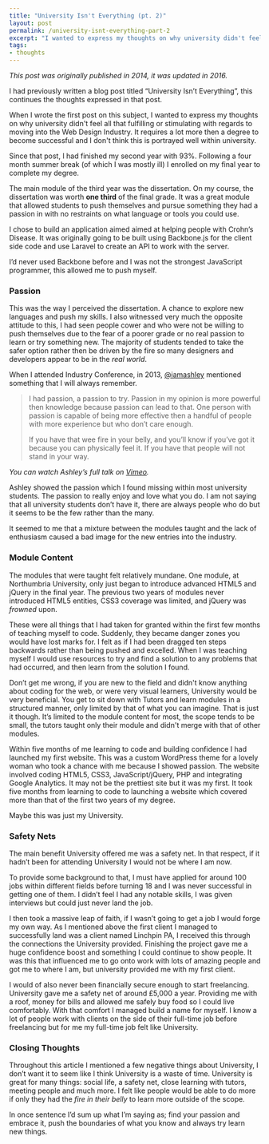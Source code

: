 ```yaml
---
title: "University Isn't Everything (pt. 2)"
layout: post
permalink: /university-isnt-everything-part-2
excerpt: "I wanted to express my thoughts on why university didn't feel all that fulfilling or stimulating with regards to moving into the Web Design Industry."
tags:
- thoughts
---
```

_This post was originally published in 2014, it was updated in 2016._

I had previously written a blog post titled “University Isn’t Everything”, this continues the thoughts expressed in that post.

When I wrote the first post on this subject, I wanted to express my thoughts on why university didn't feel all that fulfilling or stimulating with regards to moving into the Web Design Industry. It requires a lot more then a degree to become successful and I don't think this is portrayed well within university.

Since that post, I had finished my second year with 93%. Following a four month summer break (of which I was mostly ill) I enrolled on my final year to complete my degree.

The main module of the third year was the dissertation. On my course, the dissertation was worth **one third** of the final grade. It was a great module that allowed students to push themselves and pursue something they had a passion in with no restraints on what language or tools you could use.

I chose to build an application aimed aimed at helping people with Crohn’s Disease. It was originally going to be built using Backbone.js for the client side code and use Laravel to create an API to work with the server.

I’d never used Backbone before and I was not the strongest JavaScript programmer, this allowed me to push myself.

### Passion

This was the way I perceived the dissertation. A chance to explore new languages and push my skills. I also witnessed very much the opposite attitude to this, I had seen people cower and who were not be willing to push themselves due to the fear of a poorer grade or no real passion to learn or try something new. The majority of students tended to take the safer option rather then be driven by the fire so many designers and developers appear to be in the _real world_.

When I attended Industry Conference, in 2013, [@iamashley](https://twitter.com/iamashley) mentioned something that I will always remember.

> I had passion, a passion to try. Passion in my opinion is more powerful then knowledge because passion can lead to that. One person with passion is capable of being more effective then a handful of people with more experience but who don’t care enough.
>
> If you have that wee fire in your belly, and you’ll know if you’ve got it because you can physically feel it. If you have that people will not stand in your way.

_You can watch Ashley’s full talk on [Vimeo](http://vimeo.com/67567032)._

Ashley showed the passion which I found missing within most university students. The passion to really enjoy and love what you do. I am not saying that all university students don’t have it, there are always people who do but it seems to be the few rather than the many.

It seemed to me that a mixture between the modules taught and the lack of enthusiasm caused a bad image for the new entries into the industry.

### Module Content

The modules that were taught felt relatively mundane. One module, at Northumbria University, only just began to introduce advanced HTML5 and jQuery in the final year. The previous two years of modules never introduced HTML5 entities, CSS3 coverage was limited, and jQuery was _frowned_ upon.

These were all things that I had taken for granted within the first few months of teaching myself to code. Suddenly, they became danger zones you would have lost marks for. I felt as if I had been dragged ten steps backwards rather than being pushed and excelled. When I was teaching myself I would use resources to try and find a solution to any problems that had occurred, and then learn from the solution I found.

Don’t get me wrong, if you are new to the field and didn't know anything about coding for the web, or were very visual learners, University would be very beneficial. You get to sit down with Tutors and learn modules in a structured manner, only limited by that of what you can imagine. That is just it though. It’s limited to the module content for most, the scope tends to be small, the tutors taught only their module and didn't merge with that of other modules.

Within five months of me learning to code and building confidence I had launched my first website. This was a custom WordPress theme for a lovely woman who took a chance with me because I showed passion. The website involved coding HTML5, CSS3, JavaScript/jQuery, PHP and integrating Google Analytics. It may not be the prettiest site but it was my first. It took five months from learning to code to launching a website which covered more than that of the first two years of my degree.

Maybe this was just my University.

### Safety Nets

The main benefit University offered me was a safety net. In that respect, if it hadn’t been for attending University I would not be where I am now.

To provide some background to that, I must have applied for around 100 jobs within different fields before turning 18 and I was never successful in getting one of them. I didn’t feel I had any notable skills, I was given interviews but could just never land the job.

I then took a massive leap of faith, if I wasn’t going to get a job I would forge my own way. As I mentioned above the first client I managed to successfully land was a client named Linchpin PA, I received this through the connections the University provided. Finishing the project gave me a huge confidence boost and something I could continue to show people. It was this that influenced me to go onto work with lots of amazing people and got me to where I am, but university provided me with my first client.

I would of also never been financially secure enough to start freelancing. University gave me a safety net of around £5,000 a year. Providing me with a roof, money for bills and allowed me safely buy food so I could live comfortably. With that comfort I managed build a name for myself. I know a lot of people work with clients on the side of their full-time job before freelancing but for me my full-time job felt like University.

### Closing Thoughts

Throughout this article I mentioned a few negative things about University, I don’t want it to seem like I think University is a waste of time. University is great for many things: social life, a safety net, close learning with tutors, meeting people and much more. I felt like people would be able to do more if only they had the _fire in their belly_ to learn more outside of the scope.

In once sentence I’d sum up what I’m saying as; find your passion and embrace it, push the boundaries of what you know and always try learn new things.
